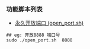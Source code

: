 
### 功能脚本列表


 * [永久开放端口 (open_port.sh)](./open_port.sh)

```shell
## eg: 开放8888 端口号
sudo ./open_port.sh  8888
```




